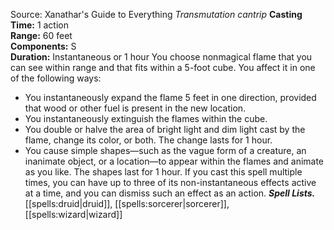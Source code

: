 Source: Xanathar's Guide to Everything
*Transmutation cantrip*
**Casting Time:** 1 action  
**Range:** 60 feet  
**Components:** S  
**Duration:** Instantaneous or 1 hour
You choose nonmagical flame that you can see within range and that fits within a 5-foot cube. You affect it in one of the following ways:
* You instantaneously expand the flame 5 feet in one direction, provided that wood or other fuel is present in the new location.
* You instantaneously extinguish the flames within the cube.
* You double or halve the area of bright light and dim light cast by the flame, change its color, or both. The change lasts for 1 hour.
* You cause simple shapes—such as the vague form of a creature, an inanimate object, or a location—to appear within the flames and animate as you like. The shapes last for 1 hour.
If you cast this spell multiple times, you can have up to three of its non-instantaneous effects active at a time, and you can dismiss such an effect as an action.
***Spell Lists.*** [[spells:druid|druid]], [[spells:sorcerer|sorcerer]], [[spells:wizard|wizard]]